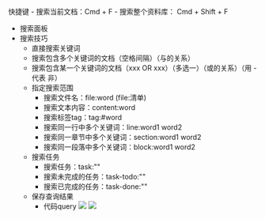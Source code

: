 快捷键
	- 搜索当前文档：Cmd + F
	- 搜索整个资料库： Cmd + Shift + F
- 搜索面板
- 搜索技巧
	- 直接搜索关键词
	- 搜索包含多个关键词的文档（空格间隔）（与的关系）
	- 搜索包含某一个关键词的文档（xxx OR xxx）（多选一）（或的关系）（用 - 代表 非）
	- 指定搜索范围
		- 搜索文件名：file:word (file:清单)
		- 搜索文本内容：content:word
		- 搜索标签tag：tag:#word
		- 搜索同一行中多个关键词：line:word1 word2
		- 搜索同一章节中多个关键词：section:word1 word2
		- 搜索同一段落中多个关键词：block:word1 word2
	- 搜索任务
		- 搜索任务：task:""
		- 搜索未完成的任务：task-todo:""
		- 搜索已完成的任务：task-done:""
	- 保存查询结果
		- 代码query
	![](https://zjmantou-drawingbed.oss-cn-hangzhou.aliyuncs.com/picture/search_query.png)
![](https://zjmantou-drawingbed.oss-cn-hangzhou.aliyuncs.com/picture/search_query_result.png)